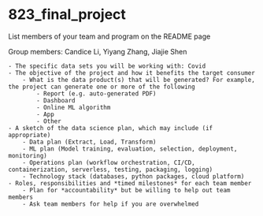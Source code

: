 # 823_final_project

List members of your team and program on the README page

Group members: Candice Li, Yiyang Zhang, Jiajie Shen

    - The specific data sets you will be working with: Covid 
    - The objective of the project and how it benefits the target consumer
        - What is the data product(s) that will be generated? For example, the project can generate one or more of the following
            - Report (e.g. auto-generated PDF)
            - Dashboard
            - Online ML algorithm
            - App
            - Other
    - A sketch of the data science plan, which may include (if appropriate)
        - Data plan (Extract, Load, Transform)
        - ML plan (Model training, evaluation, selection, deployment, monitoring)
        - Operations plan (workflow orchestration, CI/CD, containerization, serverless, testing, packaging, logging)
        - Technology stack (databases, python packages, cloud platform)
    - Roles, responsibilities and *timed milestones* for each team member
        - Plan for *accountability* but be willing to help out team members
        - Ask team members for help if you are overwhelmed
